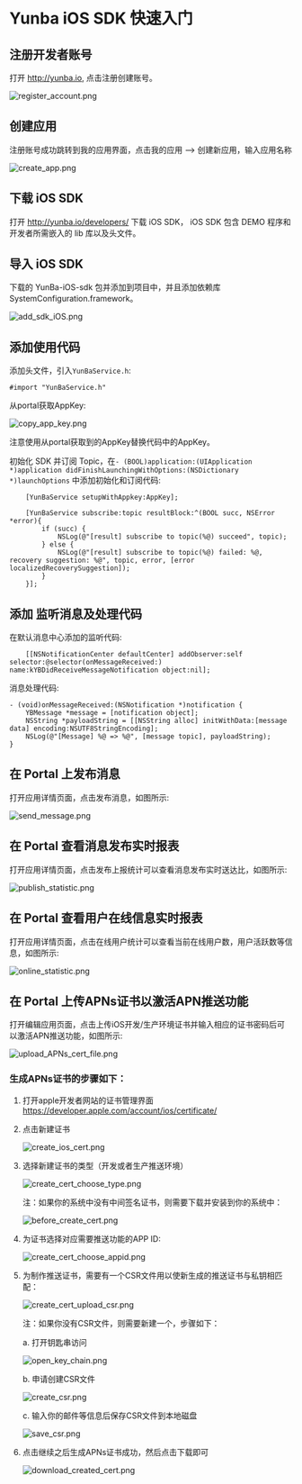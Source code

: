 # Yunba iOS SDK 快速入门
## 注册开发者账号
打开 <http://yunba.io>, 点击注册创建账号。  

![register_account.png](../image/register_account.png)

## 创建应用
注册账号成功跳转到我的应用界面，点击我的应用 --> 创建新应用，输入应用名称  

![create_app.png](../image/create_app.png)

## 下载 iOS SDK

打开 <http://yunba.io/developers/> 下载 iOS SDK， iOS SDK 包含 DEMO 程序和开发者所需嵌入的 lib 库以及头文件。  

## 导入 iOS SDK

下载的 YunBa-iOS-sdk 包并添加到项目中，并且添加依赖库SystemConfiguration.framework。  

![add_sdk_iOS.png](../image/add_sdk_iOS.png)

## 添加使用代码

添加头文件，引入`YunBaService.h`:  

```objective_c
#import "YunBaService.h"
```

从portal获取AppKey:  

![copy_app_key.png](../image/copy_app_key.png)

<aside class="notice">注意使用从portal获取到的AppKey替换代码中的AppKey。</aside>

初始化 SDK 并订阅 Topic，在`- (BOOL)application:(UIApplication *)application didFinishLaunchingWithOptions:(NSDictionary *)launchOptions` 中添加初始化和订阅代码:  

```objective_c
    [YunBaService setupWithAppkey:AppKey];

    [YunBaService subscribe:topic resultBlock:^(BOOL succ, NSError *error){
        if (succ) {
            NSLog(@"[result] subscribe to topic(%@) succeed", topic);
        } else {
            NSLog(@"[result] subscribe to topic(%@) failed: %@, recovery suggestion: %@", topic, error, [error localizedRecoverySuggestion]);
        }
    }];
```

## 添加 监听消息及处理代码
在默认消息中心添加的监听代码:  

```objective_c
    [[NSNotificationCenter defaultCenter] addObserver:self selector:@selector(onMessageReceived:) name:kYBDidReceiveMessageNotification object:nil];
```

消息处理代码:  

```objective_c
- (void)onMessageReceived:(NSNotification *)notification {
    YBMessage *message = [notification object];
    NSString *payloadString = [[NSString alloc] initWithData:[message data] encoding:NSUTF8StringEncoding];
    NSLog(@"[Message] %@ => %@", [message topic], payloadString);
}
```

## 在 Portal 上发布消息

打开应用详情页面，点击发布消息，如图所示:  

![send_message.png](../image/send_message.png)

## 在 Portal 查看消息发布实时报表

打开应用详情页面，点击发布上报统计可以查看消息发布实时送达比，如图所示:  

![publish_statistic.png](../image/publish_statistic.png)

## 在 Portal 查看用户在线信息实时报表

打开应用详情页面，点击在线用户统计可以查看当前在线用户数，用户活跃数等信息，如图所示:  

![online_statistic.png](../image/online_statistic.png)

## 在 Portal 上传APNs证书以激活APN推送功能

打开编辑应用页面，点击上传iOS开发/生产环境证书并输入相应的证书密码后可以激活APN推送功能，如图所示:  

![upload_APNs_cert_file.png](../image/upload_APNs_cert_file.png)

### 生成APNs证书的步骤如下：
1. 打开apple开发者网站的证书管理界面<https://developer.apple.com/account/ios/certificate/>  

2. 点击新建证书  

	![create_ios_cert.png](../image/create_ios_cert.png)  

3. 选择新建证书的类型（开发或者生产推送环境）

	![create_cert_choose_type.png](../image/create_cert_choose_type.png)  

	注：如果你的系统中没有中间签名证书，则需要下载并安装到你的系统中：  

	![before_create_cert.png](../image/before_create_cert.png)  

4. 为证书选择对应需要推送功能的APP ID:  

	![create_cert_choose_appid.png](../image/create_cert_choose_appid.png)  

5. 为制作推送证书，需要有一个CSR文件用以使新生成的推送证书与私钥相匹配：

	![create_cert_upload_csr.png](../image/create_cert_upload_csr.png)  
	
	注：如果你没有CSR文件，则需要新建一个，步骤如下：  

	a. 打开钥匙串访问  

	![open_key_chain.png](../image/open_key_chain.png)  
	
	b. 申请创建CSR文件  

	![create_csr.png](../image/create_csr.png)  
	
	c. 输入你的邮件等信息后保存CSR文件到本地磁盘  

	![save_csr.png](../image/save_csr.png)  

6. 点击继续之后生成APNs证书成功，然后点击下载即可  

	![download_created_cert.png](../image/download_created_cert.png)  
	